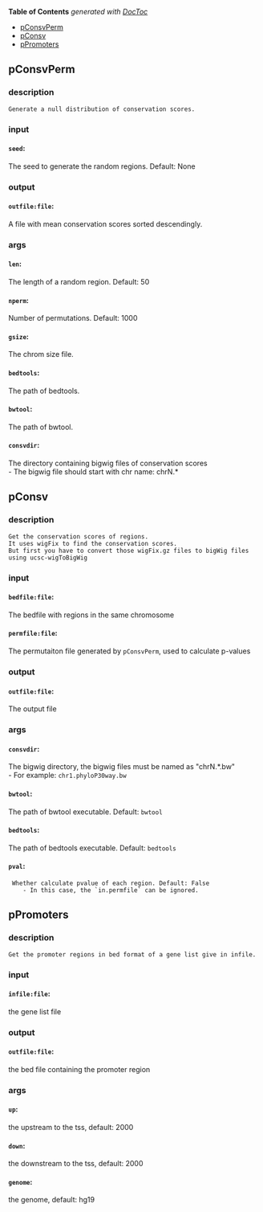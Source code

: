 <!-- START doctoc generated TOC please keep comment here to allow auto update -->
<!-- DON'T EDIT THIS SECTION, INSTEAD RE-RUN doctoc TO UPDATE -->
**Table of Contents**  *generated with [DocToc](https://github.com/thlorenz/doctoc)*

- [pConsvPerm](#pconsvperm)
- [pConsv](#pconsv)
- [pPromoters](#ppromoters)

<!-- END doctoc generated TOC please keep comment here to allow auto update -->


## pConsvPerm

### description
	Generate a null distribution of conservation scores.

### input
#### `seed`:
 The seed to generate the random regions. Default: None   

### output
#### `outfile:file`:
 A file with mean conservation scores sorted descendingly.  

### args
#### `len`:
 The length of a random region. Default: 50  
#### `nperm`:
 Number of permutations. Default: 1000  
#### `gsize`:
 The chrom size file.  
#### `bedtools`:
 The path of bedtools.  
#### `bwtool`:
 The path of bwtool.  
#### `consvdir`:
 The directory containing bigwig files of conservation scores  
		- The bigwig file should start with chr name: chrN.*

## pConsv

### description
	Get the conservation scores of regions.
	It uses wigFix to find the conservation scores.
	But first you have to convert those wigFix.gz files to bigWig files using ucsc-wigToBigWig

### input
#### `bedfile:file`:
 The bedfile with regions in the same chromosome  
#### `permfile:file`:
The permutaiton file generated by `pConsvPerm`, used to calculate p-values  

### output
#### `outfile:file`:
 The output file  

### args
#### `consvdir`:
   The bigwig directory, the bigwig files must be named as "chrN.*.bw"  
		- For example: `chr1.phyloP30way.bw`
#### `bwtool`:
   The path of bwtool executable. Default: `bwtool`  
#### `bedtools`:
 The path of bedtools executable. Default: `bedtools`  
#### `pval`:
     Whether calculate pvalue of each region. Default: False  
		- In this case, the `in.permfile` can be ignored.

## pPromoters

### description
	Get the promoter regions in bed format of a gene list give in infile.

### input
#### `infile:file`:
 the gene list file  

### output
#### `outfile:file`:
 the bed file containing the promoter region  

### args
#### `up`:
 the upstream to the tss, default: 2000  
#### `down`:
 the downstream to the tss, default: 2000  
#### `genome`:
 the genome, default: hg19  
